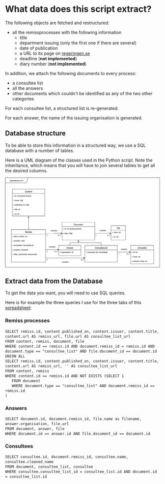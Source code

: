 # What data does this script extract?

The following objects are fetched and restructured:
- all the remissprocesses with the following information
  - title
  - department issuing (only the first one if there are several)
  - date of publication
  - a URL to its page on [regeringen.se](regeringen.se/remisser)
  - deadline (**not implemented**)
  - diary number (**not implemented**)

In addition, we attach the following documents to every process:
- a consultee list
- all the answers
- other documents which couldn't be identified as any of the two other categories  

For each consultee list, a structured list is re-generated.

For each answer, the name of the issuing organisation is generated.

## Database structure

To be able to store this information in a structured way, we use a SQL database with a number of tables.

Here is a UML diagram of the classes used in the Python script. Note the inheritance, which means that you will have to join several tables to get all the desired columns.

<img src='./data_structure.png'/>

## Extract data from the Database

To get the data you want, you will need to use SQL queries.

Here is for example the three queries I use for the three tabs of this [spreadsheet](https://docs.google.com/spreadsheets/d/1AIS7-yGfAPyUEFGaXg6gxAv2-7_Q2QQUTiKQJU7weNg/edit?usp=sharing):

### Remiss processes
```
SELECT remiss.id, content.published_on, content.issuer, content.title, content.url AS remiss_url, file.url AS consultee_list_url
FROM content, remiss, document, file
WHERE content.id == remiss.id AND document.remiss_id = remiss.id AND document.type == "consultee_list" AND file.document_id == document.id
UNION ALL
SELECT remiss.id, content.published_on, content.issuer, content.title, content.url AS remiss_url, '' AS consultee_list_url
FROM content, remiss
WHERE content.id == remiss.id AND NOT EXISTS (SELECT 1
   FROM document
   WHERE document.type == "consultee_list" AND document.remiss_id == remiss.id
)
```

### Answers

```
SELECT document.id, document.remiss_id, file.name as filename, answer.organisation, file.url
FROM document, answer, file
WHERE document.id == answer.id AND file.document_id == document.id
```

### Consultees

```
SELECT consultee.id, document.remiss_id, consultee.name, consultee.cleaned_name
FROM document, consultee_list, consultee
WHERE consultee.consultee_list_id = consultee_list.id AND document.id = consultee_list.id
```
